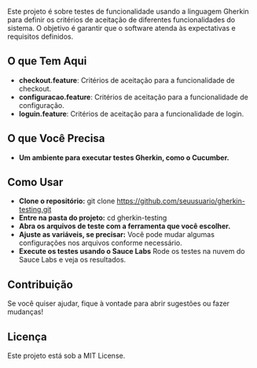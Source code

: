 Este projeto é sobre testes de funcionalidade usando a linguagem Gherkin para definir os critérios de aceitação de diferentes funcionalidades do sistema. O objetivo é garantir que o software atenda às expectativas e requisitos definidos.

## O que Tem Aqui
- **checkout.feature**: Critérios de aceitação para a funcionalidade de checkout.
- **configuracao.feature**: Critérios de aceitação para a funcionalidade de configuração.
- **loguin.feature**: Critérios de aceitação para a funcionalidade de login.

## O que Você Precisa
- **Um ambiente para executar testes Gherkin, como o Cucumber.**

## Como Usar
- **Clone o repositório:**
git clone https://github.com/seuusuario/gherkin-testing.git
- **Entre na pasta do projeto:**
cd gherkin-testing
- **Abra os arquivos de teste com a ferramenta que você escolher.**
- **Ajuste as variáveis, se precisar:**
Você pode mudar algumas configurações nos arquivos conforme necessário.
- **Execute os testes usando o Sauce Labs**
Rode os testes na nuvem do Sauce Labs e veja os resultados.

## Contribuição
Se você quiser ajudar, fique à vontade para abrir sugestões ou fazer mudanças!

## Licença
Este projeto está sob a MIT License.
